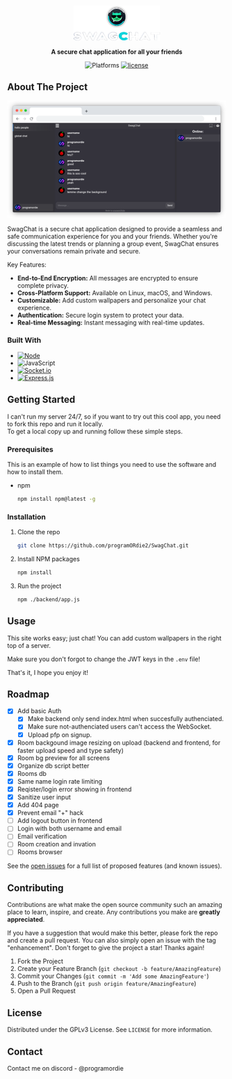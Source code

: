 <div align="center">
  <a href="https://github.com/programORdie2/SwagChat">
    <img src="images/logo.png" alt="Logo" width="200" height="80">
  </a>
</div>

<p align="center">
  <strong>
    A secure chat application for all your friends
  </strong>
</p>

<p align="center">
    <img src="https://img.shields.io/badge/Platforms-Linux%20%7C%20macOS%20%7C%20Windows-blue.svg?style=flat"alt="Platforms">
    <a href="https://github.com/programordie2/swagchat/blob/master/LICENSE"><img src="https://img.shields.io/github/license/programordie2/swagchat.svg?style=flat" alt="license"></a>
</p>

<!-- TABLE OF CONTENTS -->
<!--
<details>
  <summary>Table of Contents</summary>
  <ol>
    <li>
      <a href="#about-the-project">About The Project</a>
      <ul>
        <li><a href="#built-with">Built With</a></li>
      </ul>
    </li>
    <li>
      <a href="#getting-started">Getting Started</a>
      <ul>
        <li><a href="#prerequisites">Prerequisites</a></li>
        <li><a href="#installation">Installation</a></li>
      </ul>
    </li>
    <li><a href="#usage">Usage</a></li>
    <li><a href="#roadmap">Roadmap</a></li>
    <li><a href="#contributing">Contributing</a></li>
    <li><a href="#license">License</a></li>
    <li><a href="#contact">Contact</a></li>
  </ol>
</details>
-->


<!-- ABOUT THE PROJECT -->
## About The Project

![Product Name Screen Shot][product-screenshot]

SwagChat is a secure chat application designed to provide a seamless and safe communication experience for you and your friends. Whether you're discussing the latest trends or planning a group event, SwagChat ensures your conversations remain private and secure.

Key Features:
- **End-to-End Encryption:** All messages are encrypted to ensure complete privacy.
- **Cross-Platform Support:** Available on Linux, macOS, and Windows.
- **Customizable:** Add custom wallpapers and personalize your chat experience.
- **Authentication:** Secure login system to protect your data.
- **Real-time Messaging:** Instant messaging with real-time updates.



### Built With

* [![Node][Node.js]][Node-url]
* ![JavaScript][Javascript]
* [![Socket.io][Socket.io]][Socketio-url]
* [![Express.js][Express.io]][Express-url]



<!-- GETTING STARTED -->
## Getting Started

I can't run my server 24/7, so if you want to try out this cool app, you need to fork this repo and run it locally.<br />
To get a local copy up and running follow these simple steps.

### Prerequisites

This is an example of how to list things you need to use the software and how to install them.
* npm
  ```sh
  npm install npm@latest -g
  ```

### Installation
1. Clone the repo
   ```sh
   git clone https://github.com/programORdie2/SwagChat.git
   ```
2. Install NPM packages
   ```sh
   npm install
   ```
3. Run the project
   ```sh
   npm ./backend/app.js
   ```



<!-- USAGE EXAMPLES -->
## Usage

This site works easy; just chat! You can add custom wallpapers in the right top of a server.

Make sure you don't forgot to change the JWT keys in the `.env` file!

That's it, I hope you enjoy it!


<!-- ROADMAP -->
## Roadmap

- [x] Add basic Auth
    - [x] Make backend only send index.html when succesfully authenciated.
    - [x] Make sure not-authenciated users can't access the WebSocket.
    - [x] Upload pfp on signup.

- [x] Room backgound image resizing on upload (backend and frontend, for faster upload speed and type safety)
- [x] Room bg preview for all screens
- [x] Organize db script better
- [x] Rooms db
- [x] Same name login rate limiting
- [x] Reqister/login error showing in frontend
- [x] Sanitize user input
- [x] Add 404 page
- [x] Prevent email "+" hack
- [ ] Add logout button in frontend
- [ ] Login with both username and email
- [ ] Email verification
- [ ] Room creation and invation
- [ ] Rooms browser

See the [open issues](https://github.com/programORdie2/SwagChat/issues) for a full list of proposed features (and known issues).


<!-- CONTRIBUTING -->
## Contributing

Contributions are what make the open source community such an amazing place to learn, inspire, and create. Any contributions you make are **greatly appreciated**.

If you have a suggestion that would make this better, please fork the repo and create a pull request. You can also simply open an issue with the tag "enhancement".
Don't forget to give the project a star! Thanks again!

1. Fork the Project
2. Create your Feature Branch (`git checkout -b feature/AmazingFeature`)
3. Commit your Changes (`git commit -m 'Add some AmazingFeature'`)
4. Push to the Branch (`git push origin feature/AmazingFeature`)
5. Open a Pull Request



<!-- LICENSE -->
## License

Distributed under the GPLv3 License. See `LICENSE` for more information.


<!-- CONTACT -->
## Contact

Contact me on discord - @programordie

<!-- MARKDOWN LINKS & IMAGES -->
<!-- https://www.markdownguide.org/basic-syntax/#reference-style-links -->
[product-screenshot]: images/screenshot.png

[Node.js]: https://img.shields.io/badge/node.js-35495E?style=for-the-badge&logo=nodedotjs&logoColor=4FC08D
[Node-url]: https://nodejs.org/

[JavaScript]: https://img.shields.io/badge/JavaScript-35495E?style=for-the-badge&logo=javascript&logoColor=F7DF1E

[Socket.io]: https://img.shields.io/badge/Socket.io-35495E?style=for-the-badge&logo=socketdotio&logoColor=4FC08D
[Socketio-url]: https://socket.io/

[Express.io]: https://img.shields.io/badge/Express.js-35495E?style=for-the-badge&logo=express&logoColor=white
[Express-url]: https://expressjs.com/